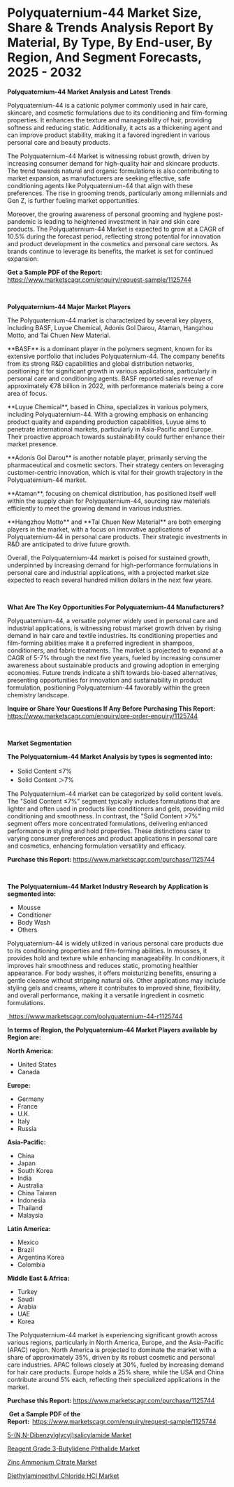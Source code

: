 <p><h1>Polyquaternium-44 Market Size, Share & Trends Analysis Report By Material, By Type, By End-user, By Region, And Segment Forecasts, 2025 - 2032</h1></p><p><strong>Polyquaternium-44 Market Analysis and Latest Trends</strong></p>
<p><p>Polyquaternium-44 is a cationic polymer commonly used in hair care, skincare, and cosmetic formulations due to its conditioning and film-forming properties. It enhances the texture and manageability of hair, providing softness and reducing static. Additionally, it acts as a thickening agent and can improve product stability, making it a favored ingredient in various personal care and beauty products.</p><p>The Polyquaternium-44 Market is witnessing robust growth, driven by increasing consumer demand for high-quality hair and skincare products. The trend towards natural and organic formulations is also contributing to market expansion, as manufacturers are seeking effective, safe conditioning agents like Polyquaternium-44 that align with these preferences. The rise in grooming trends, particularly among millennials and Gen Z, is further fueling market opportunities.</p><p>Moreover, the growing awareness of personal grooming and hygiene post-pandemic is leading to heightened investment in hair and skin care products. The Polyquaternium-44 Market is expected to grow at a CAGR of 10.5% during the forecast period, reflecting strong potential for innovation and product development in the cosmetics and personal care sectors. As brands continue to leverage its benefits, the market is set for continued expansion.</p></p>
<p><strong>Get a Sample PDF of the Report:&nbsp;</strong> <a href="https://www.marketscagr.com/enquiry/request-sample/1125744?utm_campaign=2198&utm_medium=2&utm_source=Github&utm_content=ia&utm_term=02042025&utm_id=polyquaternium-44">https://www.marketscagr.com/enquiry/request-sample/1125744</a></p>
<p>&nbsp;</p>
<p><strong>Polyquaternium-44 Major Market Players</strong></p>
<p><p>The Polyquaternium-44 market is characterized by several key players, including BASF, Luyue Chemical, Adonis Gol Darou, Ataman, Hangzhou Motto, and Tai Chuen New Material. </p><p>**BASF** is a dominant player in the polymers segment, known for its extensive portfolio that includes Polyquaternium-44. The company benefits from its strong R&D capabilities and global distribution networks, positioning it for significant growth in various applications, particularly in personal care and conditioning agents. BASF reported sales revenue of approximately €78 billion in 2022, with performance materials being a core area of focus.</p><p>**Luyue Chemical**, based in China, specializes in various polymers, including Polyquaternium-44. With a growing emphasis on enhancing product quality and expanding production capabilities, Luyue aims to penetrate international markets, particularly in Asia-Pacific and Europe. Their proactive approach towards sustainability could further enhance their market presence.</p><p>**Adonis Gol Darou** is another notable player, primarily serving the pharmaceutical and cosmetic sectors. Their strategy centers on leveraging customer-centric innovation, which is vital for their growth trajectory in the Polyquaternium-44 market. </p><p>**Ataman**, focusing on chemical distribution, has positioned itself well within the supply chain for Polyquaternium-44, sourcing raw materials efficiently to meet the growing demand in various industries.</p><p>**Hangzhou Motto** and **Tai Chuen New Material** are both emerging players in the market, with a focus on innovative applications of Polyquaternium-44 in personal care products. Their strategic investments in R&D are anticipated to drive future growth.</p><p>Overall, the Polyquaternium-44 market is poised for sustained growth, underpinned by increasing demand for high-performance formulations in personal care and industrial applications, with a projected market size expected to reach several hundred million dollars in the next few years.</p></p>
<p>&nbsp;</p>
<p><strong>What Are The Key Opportunities For Polyquaternium-44 Manufacturers?</strong></p>
<p><p>Polyquaternium-44, a versatile polymer widely used in personal care and industrial applications, is witnessing robust market growth driven by rising demand in hair care and textile industries. Its conditioning properties and film-forming abilities make it a preferred ingredient in shampoos, conditioners, and fabric treatments. The market is projected to expand at a CAGR of 5-7% through the next five years, fueled by increasing consumer awareness about sustainable products and growing adoption in emerging economies. Future trends indicate a shift towards bio-based alternatives, presenting opportunities for innovation and sustainability in product formulation, positioning Polyquaternium-44 favorably within the green chemistry landscape.</p></p>
<p><strong>Inquire or Share Your Questions If Any Before Purchasing This Report:</strong> <a href="https://www.marketscagr.com/enquiry/pre-order-enquiry/1125744?utm_campaign=2198&utm_medium=2&utm_source=Github&utm_content=ia&utm_term=02042025&utm_id=polyquaternium-44">https://www.marketscagr.com/enquiry/pre-order-enquiry/1125744</a></p>
<p>&nbsp;</p>
<p><strong>Market Segmentation</strong></p>
<p><strong>The Polyquaternium-44 Market Analysis by types is segmented into:</strong></p>
<p><ul><li>Solid Content ≤7%　</li><li>Solid Content ＞7%　</li></ul></p>
<p><p>The Polyquaternium-44 market can be categorized by solid content levels. The "Solid Content ≤7%" segment typically includes formulations that are lighter and often used in products like conditioners and gels, providing mild conditioning and smoothness. In contrast, the "Solid Content >7%" segment offers more concentrated formulations, delivering enhanced performance in styling and hold properties. These distinctions cater to varying consumer preferences and product applications in personal care and cosmetics, enhancing formulation versatility and efficacy.</p></p>
<p><strong>Purchase this Report:&nbsp;</strong><a href="https://www.marketscagr.com/purchase/1125744?utm_campaign=2198&utm_medium=2&utm_source=Github&utm_content=ia&utm_term=02042025&utm_id=polyquaternium-44">https://www.marketscagr.com/purchase/1125744</a></p>
<p>&nbsp;</p>
<p><strong>The Polyquaternium-44 Market Industry Research by Application is segmented into:</strong></p>
<p><ul><li>Mousse</li><li>Conditioner</li><li>Body Wash</li><li>Others</li></ul></p>
<p><p>Polyquaternium-44 is widely utilized in various personal care products due to its conditioning properties and film-forming abilities. In mousses, it provides hold and texture while enhancing manageability. In conditioners, it improves hair smoothness and reduces static, promoting healthier appearance. For body washes, it offers moisturizing benefits, ensuring a gentle cleanse without stripping natural oils. Other applications may include styling gels and creams, where it contributes to improved shine, flexibility, and overall performance, making it a versatile ingredient in cosmetic formulations.</p></p>
<p><a href="https://www.marketscagr.com/polyquaternium-44-r1125744?utm_campaign=2198&utm_medium=2&utm_source=Github&utm_content=ia&utm_term=02042025&utm_id=polyquaternium-44">&nbsp;https://www.marketscagr.com/polyquaternium-44-r1125744</a></p>
<p><strong>In terms of Region, the Polyquaternium-44 Market Players available by Region are:</strong></p>
<p>
    <p> <strong> North America: </strong>
        <ul>
            <li>United States</li>
            <li>Canada</li>
        </ul>
        </p> 
    <p> <strong> Europe: </strong>
        <ul>
            <li>Germany</li>
            <li>France</li>
            <li>U.K.</li>
            <li>Italy</li>
            <li>Russia</li>
        </ul>
        </p> 
    <p> <strong> Asia-Pacific: </strong>
        <ul>
            <li>China</li>
            <li>Japan</li>
            <li>South Korea</li>
            <li>India</li>
            <li>Australia</li>
            <li>China Taiwan</li>
            <li>Indonesia</li>
            <li>Thailand</li>
            <li>Malaysia</li>
        </ul>
        </p> 
    <p> <strong> Latin America: </strong>
        <ul>
            <li>Mexico</li>
            <li>Brazil</li>
            <li>Argentina Korea</li>
            <li>Colombia</li>
        </ul>
        </p> 
    <p> <strong> Middle East & Africa: </strong>
        <ul>
            <li>Turkey</li>
            <li>Saudi</li>
            <li>Arabia</li>
            <li>UAE</li>
            <li>Korea</li>
        </ul>
    </p>
    </p>
<p><p>The Polyquaternium-44 market is experiencing significant growth across various regions, particularly in North America, Europe, and the Asia-Pacific (APAC) region. North America is projected to dominate the market with a share of approximately 35%, driven by its robust cosmetic and personal care industries. APAC follows closely at 30%, fueled by increasing demand for hair care products. Europe holds a 25% share, while the USA and China contribute around 5% each, reflecting their specialized applications in the market.</p></p>
<p><strong>Purchase this Report: </strong><a href="https://www.marketscagr.com/purchase/1125744?utm_campaign=2198&utm_medium=2&utm_source=Github&utm_content=ia&utm_term=02042025&utm_id=polyquaternium-44">https://www.marketscagr.com/purchase/1125744</a></p>
<p>&nbsp;<strong>Get a Sample PDF of the Report:&nbsp;&nbsp;</strong><a href="https://www.marketscagr.com/enquiry/request-sample/1125744?utm_campaign=2198&utm_medium=2&utm_source=Github&utm_content=ia&utm_term=02042025&utm_id=polyquaternium-44">https://www.marketscagr.com/enquiry/request-sample/1125744</a></p>
<p><strong></strong></p>
<p><p><a href="https://github.com/casalalimo40/Market-Research-Report-List-1/blob/main/5-nn-dibenzylglycylsalicylamide-market.md?utm_campaign=2198&utm_medium=2&utm_source=Github&utm_content=ia&utm_term=02042025&utm_id=polyquaternium-44">5-(N,N-Dibenzylglycyl)salicylamide Market</a></p><p><a href="https://github.com/santosh758595/Market-Research-Report-List-7/blob/main/reagent-grade-3-butylidene-phthalide-market.md?utm_campaign=2198&utm_medium=2&utm_source=Github&utm_content=ia&utm_term=02042025&utm_id=polyquaternium-44">Reagent Grade 3-Butylidene Phthalide Market</a></p><p><a href="https://github.com/baraohinze3x/Market-Research-Report-List-1/blob/main/zinc-ammonium-citrate-market.md?utm_campaign=2198&utm_medium=2&utm_source=Github&utm_content=ia&utm_term=02042025&utm_id=polyquaternium-44">Zinc Ammonium Citrate Market</a></p><p><a href="https://github.com/careymartta6/Market-Research-Report-List-1/blob/main/diethylaminoethyl-chloride-hcl-market.md?utm_campaign=2198&utm_medium=2&utm_source=Github&utm_content=ia&utm_term=02042025&utm_id=polyquaternium-44">Diethylaminoethyl Chloride HCl Market</a></p></p>